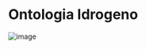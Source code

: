 # Ontologia Idrogeno

![image](https://github.com/user-attachments/assets/a0d7ab17-c873-45fd-a8ed-22adf0121f2c)


